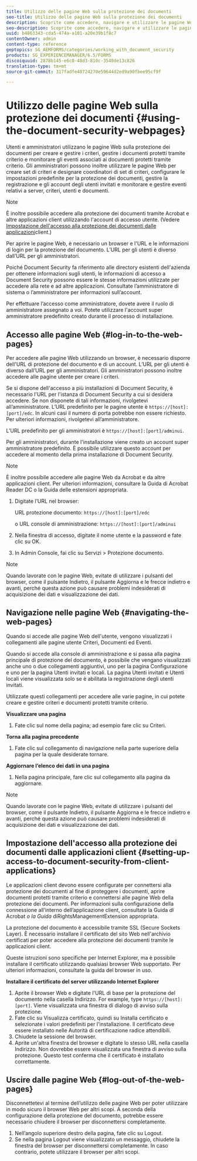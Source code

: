 ```yaml
---
title: Utilizzo delle pagine Web sulla protezione dei documenti
seo-title: Utilizzo delle pagine Web sulla protezione dei documenti
description: Scoprite come accedere, navigare e utilizzare le pagine Web sulla protezione dei documenti.
seo-description: Scoprite come accedere, navigare e utilizzare le pagine Web sulla protezione dei documenti.
uuid: b4863343-cda5-474a-a101-a20e39b1f8c7
contentOwner: admin
content-type: reference
geptopics: SG_AEMFORMS/categories/working_with_document_security
products: SG_EXPERIENCEMANAGER/6.5/FORMS
discoiquuid: 2878b145-e6c0-48d3-810c-3540de13c826
translation-type: tm+mt
source-git-commit: 317fadfe48724270e59644d2ed9a90fbee95cf9f

---
```



# Utilizzo delle pagine Web sulla protezione dei documenti {#using-the-document-security-webpages}

Utenti e amministratori utilizzano le pagine Web sulla protezione dei documenti per creare e gestire i criteri, gestire i documenti protetti tramite criterio e monitorare gli eventi associati ai documenti protetti tramite criterio. Gli amministratori possono inoltre utilizzare le pagine Web per creare set di criteri e designare coordinatori di set di criteri, configurare le impostazioni predefinite per la protezione dei documenti, gestire la registrazione e gli account degli utenti invitati e monitorare e gestire eventi relativi a server, criteri, utenti e documenti.

>[!NOTE]
>
>È inoltre possibile accedere alla protezione dei documenti tramite Acrobat e altre applicazioni client utilizzando l&#39;account di accesso utente. (Vedere [Impostazione dell&#39;accesso alla protezione dei documenti dalle applicazioni](using-document-security-web-pages.md#setting-up-access-to-document-security-from-client-applications)client.)

Per aprire le pagine Web, è necessario un browser e l&#39;URL e le informazioni di login per la protezione del documento. L’URL per gli utenti è diverso dall’URL per gli amministratori.

Poiché Document Security fa riferimento alle directory esistenti dell&#39;azienda per ottenere informazioni sugli utenti, le informazioni di accesso a Document Security possono essere le stesse informazioni utilizzate per accedere alla rete e ad altre applicazioni. Consultate l’amministratore di sistema o l’amministratore per informazioni sull’account.

Per effettuare l’accesso come amministratore, dovete avere il ruolo di amministratore assegnato a voi. Potete utilizzare l&#39;account super amministratore predefinito creato durante il processo di installazione.

## Accesso alle pagine Web {#log-in-to-the-web-pages}

Per accedere alle pagine Web utilizzando un browser, è necessario disporre dell&#39;URL di protezione del documento e di un account. L’URL per gli utenti è diverso dall’URL per gli amministratori. Gli amministratori possono inoltre accedere alle pagine utente per creare i criteri.

Se si dispone dell&#39;accesso a più installazioni di Document Security, è necessario l&#39;URL per l&#39;istanza di Document Security a cui si desidera accedere. Se non disponete di tali informazioni, rivolgetevi all’amministratore. L’URL predefinito per le pagine utente è `https://[host]:[port]/edc`. In alcuni casi il numero di porta potrebbe non essere richiesto. Per ulteriori informazioni, rivolgetevi all’amministratore.

L’URL predefinito per gli amministratori è `https://[host]:[port]/adminui`.

Per gli amministratori, durante l&#39;installazione viene creato un account super amministratore predefinito. È possibile utilizzare questo account per accedere al momento della prima installazione di Document Security.

>[!NOTE]
>
>È inoltre possibile accedere alle pagine Web da Acrobat e da altre applicazioni client. Per ulteriori informazioni, consultare la Guida di Acrobat Reader DC o la Guida delle estensioni appropriata.

1. Digitate l’URL nel browser:

   URL protezione documento: `https://[host]:[port]/edc`

   o URL console di amministrazione: `https://[host]:[port]/adminui`

1. Nella finestra di accesso, digitate il nome utente e la password e fate clic su OK.
1. In Admin Console, fai clic su Servizi > Protezione documento.

>[!NOTE]
>
>Quando lavorate con le pagine Web, evitate di utilizzare i pulsanti del browser, come il pulsante Indietro, il pulsante Aggiorna e le frecce indietro e avanti, perché questa azione può causare problemi indesiderati di acquisizione dei dati e visualizzazione dei dati.

## Navigazione nelle pagine Web {#navigating-the-web-pages}

Quando si accede alle pagine Web dell&#39;utente, vengono visualizzati i collegamenti alle pagine utente Criteri, Documenti ed Eventi.

Quando si accede alla console di amministrazione e si passa alla pagina principale di protezione del documento, è possibile che vengano visualizzati anche uno o due collegamenti aggiuntivi, uno per la pagina Configurazione e uno per la pagina Utenti invitati e locali. La pagina Utenti invitati e Utenti locali viene visualizzata solo se è abilitata la registrazione degli utenti invitati.

Utilizzate questi collegamenti per accedere alle varie pagine, in cui potete creare e gestire criteri e documenti protetti tramite criterio.

**Visualizzare una pagina**

1. Fate clic sul nome della pagina; ad esempio fare clic su Criteri.

**Torna alla pagina precedente**

1. Fate clic sul collegamento di navigazione nella parte superiore della pagina per la quale desiderate tornare.

**Aggiornare l’elenco dei dati in una pagina**

1. Nella pagina principale, fare clic sul collegamento alla pagina da aggiornare.

>[!NOTE]
>
>Quando lavorate con le pagine Web, evitate di utilizzare i pulsanti del browser, come il pulsante Indietro, il pulsante Aggiorna e le frecce indietro e avanti, perché questa azione può causare problemi indesiderati di acquisizione dei dati e visualizzazione dei dati.

## Impostazione dell&#39;accesso alla protezione dei documenti dalle applicazioni client {#setting-up-access-to-document-security-from-client-applications}

Le applicazioni client devono essere configurate per connettersi alla protezione dei documenti al fine di proteggere i documenti, aprire documenti protetti tramite criterio e connettersi alle pagine Web della protezione dei documenti. Per informazioni sulla configurazione della connessione all’interno dell’applicazione client, consultate la Guida *di* Acrobat *o la Guida* diRightsManagementExtension appropriata.

La protezione del documento è accessibile tramite SSL (Secure Sockets Layer). È necessario installare il certificato del sito Web nell&#39;archivio certificati per poter accedere alla protezione dei documenti tramite le applicazioni client.

<!-- Fix broken link See Configuring SSL for information on SSL.-->

Queste istruzioni sono specifiche per Internet Explorer, ma è possibile installare il certificato utilizzando qualsiasi browser Web supportato. Per ulteriori informazioni, consultate la guida del browser in uso.

**Installare il certificato del server utilizzando Internet Explorer**

1. Aprite il browser Web e digitate l&#39;URL di base per la protezione del documento nella casella Indirizzo. For example, type `https://[host]:[port]`. Viene visualizzata una finestra di dialogo di avviso sulla protezione.
1. Fate clic su Visualizza certificato, quindi su Installa certificato e selezionate i valori predefiniti per l&#39;installazione. Il certificato deve essere installato nelle Autorità di certificazione radice attendibili.
1. Chiudete la sessione del browser.
1. Aprite un&#39;altra finestra del browser e digitate lo stesso URL nella casella Indirizzo. Non dovrebbe essere visualizzata una finestra di avviso sulla protezione. Questo test conferma che il certificato è installato correttamente.

## Uscire dalle pagine Web {#log-out-of-the-web-pages}

Disconnettetevi al termine dell’utilizzo delle pagine Web per poter utilizzare in modo sicuro il browser Web per altri scopi. A seconda della configurazione della protezione del documento, potrebbe essere necessario chiudere il browser per disconnettersi completamente.

1. Nell’angolo superiore destro della pagina, fate clic su Logout.
1. Se nella pagina Logout viene visualizzato un messaggio, chiudete la finestra del browser per disconnettersi completamente. In caso contrario, potete utilizzare il browser per altri scopi.

